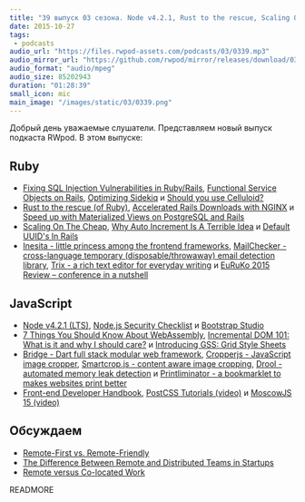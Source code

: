 ```yaml
---
title: "39 выпуск 03 сезона. Node v4.2.1, Rust to the rescue, Scaling On The Cheap, Bootstrap Studio, Cropperjs, Printliminator и прочее"
date: 2015-10-27
tags:
 - podcasts
audio_url: "https://files.rwpod-assets.com/podcasts/03/0339.mp3"
audio_mirror_url: "https://github.com/rwpod/mirror/releases/download/03.39/0339.mp3"
audio_format: "audio/mpeg"
audio_size: 85202943
duration: "01:28:39"
small_icon: mic
main_image: "/images/static/03/0339.png"
---
```


Добрый день уважаемые слушатели. Представляем новый выпуск подкаста RWpod. В этом выпуске:

## Ruby

 - [Fixing SQL Injection Vulnerabilities in Ruby/Rails](http://gavinmiller.io/2015/fixing-sql-injection-vulnerabilities/), [Functional Service Objects on Rails](http://firedev.com/posts/2015/functional-service-objects-on-rails/), [Optimizing Sidekiq](http://www.mikeperham.com/2015/10/14/optimizing-sidekiq/) и [Should you use Celluloid?](http://www.mikeperham.com/2015/10/14/should-you-use-celluloid/)
 - [Rust to the rescue (of Ruby)](https://medium.com/@fbzga/rust-to-the-rescue-of-ruby-2067f5e1dc25), [Accelerated Rails Downloads with NGINX](https://mattbrictson.com/accelerated-rails-downloads) и [Speed up with Materialized Views on PostgreSQL and Rails](http://www.sitepoint.com/speed-up-with-materialized-views-on-postgresql-and-rails/)
 - [Scaling On The Cheap](https://medium.com/@ayasin/scaling-on-the-cheap-933e46944886#.ffxya39wa), [Why Auto Increment Is A Terrible Idea](https://www.clever-cloud.com/blog/engineering/2015/05/20/Why-Auto-Increment-Is-A-Terrible-Idea/) и [Default UUID's In Rails](http://blog.mccartie.com/2015/10/20/default-uuid's-in-rails.html)
 - [Inesita - little princess among the frontend frameworks](https://inesita-rb.github.io/), [MailChecker - cross-language temporary (disposable/throwaway) email detection library](https://github.com/FGRibreau/mailchecker), [Trix - a rich text editor for everyday writing](http://trix-editor.org/) и [EuRuKo 2015 Review – conference in a nutshell](http://dev.mensfeld.pl/2015/10/euruko-2015-review-conference-in-a-nutshell/)

## JavaScript

 - [Node v4.2.1 (LTS)](https://nodejs.org/en/blog/release/v4.2.1/), [Node.js Security Checklist](https://blog.risingstack.com/node-js-security-checklist/) и [Bootstrap Studio](http://bootstrapstudio.io/)
 - [7 Things You Should Know About WebAssembly](https://auth0.com/blog/2015/10/14/7-things-you-should-know-about-web-assembly/), [Incremental DOM 101: What is it and why I should care?](https://auth0.com/blog/2015/10/23/incremental-dom/) и [Introducing GSS: Grid Style Sheets](http://www.sitepoint.com/introducing-gss-grid-style-sheets/)
 - [Bridge - Dart full stack modular web framework](http://dart-bridge.io/), [Cropperjs - JavaScript image cropper](http://fengyuanchen.github.io/cropperjs/), [Smartcrop.js - content aware image cropping](https://github.com/jwagner/smartcrop.js), [Drool - automated memory leak detection](https://github.com/samccone/drool) и [Printliminator - a bookmarklet to makes websites print better](https://css-tricks.github.io/The-Printliminator/)
 - [Front-end Developer Handbook](http://www.frontendhandbook.com/), [PostCSS Tutorials (video)](https://www.youtube.com/playlist?list=PLLnpHn493BHFvjZzyYrQP0RTsG-Al7j9m) и [MoscowJS 15 (video)](https://www.youtube.com/playlist?list=PL95OM-7UObpGuBTS9k8ssHJlAoMxBah9j)

## Обсуждаем

 - [Remote-First vs. Remote-Friendly](http://zachholman.com/posts/remote-first/)
 - [The Difference Between Remote and Distributed Teams in Startups](https://www.blossom.co/blog/remote-versus-distributed-teams)
 - [Remote versus Co-located Work](http://martinfowler.com/articles/remote-or-co-located.html)

READMORE

